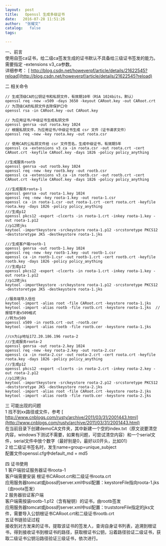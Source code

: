 ```yaml
---
layout:  post
title:   Openssl 生成多级证书
date:   2016-07-28 11:51:26
author:  "张耀文"
catalog:   false
tags:

---
```

一、前言  
使用自签ca证书，给二级ca签发生成的证书默认不具备给三级证书签发的能力。  
需要指定 -extensions v3_ca参数。  
详细参考： [ http://blog.csdn.net/howeverpf/article/details/21622545?reload](http://blog.csdn.net/howeverpf/article/details/21622545?reload)

二 相关命令

    
    
    // 生成顶级CA的公钥证书和私钥文件，有效期10年（RSA 1024bits，默认）
    openssl req -new -x509 -days 3650 -keyout CARoot.key -out CARoot.crt 
    // 为顶级CA的私钥文件去除保护口令
    openssl rsa -in CARoot.key -out CARoot.key
    
    // 为应用证书/中级证书生成私钥文件
    openssl genrsa -out roota.key 1024
    // 根据私钥文件，为应用证书/中级证书生成 csr 文件（证书请求文件）
    openssl req -new -key roota.key -out roota.csr
    
    // 使用CA的公私钥文件给 csr 文件签名，生成中级证书，有效期5年
    openssl ca -extensions v3_ca -in roota.csr -out roota.crt -cert CARoot.crt -keyfile CARoot.key -days 1826 -policy policy_anything
    
    //生成服务rootb
    openssl genrsa -out rootb.key 1024
    openssl req -new -key rootb.key -out rootb.csr
    openssl ca -extensions v3_ca -in rootb.csr -out rootb.crt -cert CARoot.crt -keyfile CARoot.key -days 1826 -policy policy_anything
    
    ///生成服务roota-1
    openssl genrsa -out roota-1.key 1024
    openssl req -new -key roota-1.key -out roota-1.csr
    openssl ca -in roota-1.csr -out roota-1.crt -cert roota.crt -keyfile roota.key -days 1826 -policy policy_anything
    ///生成p12
    openssl pkcs12 -export -clcerts -in roota-1.crt -inkey roota-1.key -out roota-1.p12 
    //p12转jks
    keytool -importkeystore -srckeystore roota-1.p12 -srcstoretype PKCS12 -deststoretype JKS -destkeystore roota-1.jks
    
    ///生成客户端rootb-1
    openssl genrsa -out rootb-1.key 1024
    openssl req -new -key rootb-1.key -out rootb-1.csr
    openssl ca -in rootb-1.csr -out rootb-1.crt -cert rootb.crt -keyfile rootb.key -days 1826 -policy policy_anything
    ///生成p12
    openssl pkcs12 -export -clcerts -in roota-1.crt -inkey roota-1.key -out roota-1.p12 
    //p12转jks
    keytool -importkeystore -srckeystore roota-1.p12 -srcstoretype PKCS12 -deststoretype JKS -destkeystore roota-1.jks
    
    //服务端导入信任
    keytool -import -alias root -file CARoot.crt -keystore roota-1.jks
    keytool -import -alias rootb -file rootb.crt -keystore roota-1.jks  //报错不是x509格式
    //转为x509
    openssl x509 -in rootb.crt -out -rootb.cer
    keytool -import -alias rootb -file rootb.cer -keystore roota-1.jks
    
    //cn为ip地址172.20.186.196 roota-2
    ///生成服务roota-2
    openssl genrsa -out roota-2.key 1024
    openssl req -new -key roota-2.key -out roota-2.csr
    openssl ca -in roota-2.csr -out roota-2.crt -cert roota.crt -keyfile roota.key -days 1826 -policy policy_anything
    ///生成p12
    openssl pkcs12 -export -clcerts -in roota-2.crt -inkey roota-2.key -out roota-2.p12 
    //p12转jks
    keytool -importkeystore -srckeystore roota-2.p12 -srcstoretype PKCS12 -deststoretype JKS -destkeystore roota-2.jks
    keytool -import -alias root -file CARoot.crt -keystore roota-2.jks
    keytool -import -alias rootb -file rootb.cer -keystore roota-2.jks
    

三 可能出现的问题  
1 找不到xx路径或文件，参考 [ http://www.cnblogs.com/rusty/archive/2011/03/31/2001443.html](http://www.cnblogs.com/rusty/archive/2011/03/31/2001443.html)  
在当前目录下创建demoCA文件夹，其中新建一个空的index.txt（原文说要清空内容，windows下测试不需要，如果有问题，可尝试清空内容）和一个serial文件，serial文件中放个数字（最好别是0，最好以0开头，比如01）  
2 给二级证书签名时，发生name=group=unique_subject  
配置文件openssl.cfg中default_md = md5

四 证书使用  
1 客户端验证服务器证书roota-1  
客户端需要安装 根证书CARoot.crt和二级证书roota.crt  
应用服务器tomcat或jboss的server.xml中ssl配置：keystoreFile指向roota-1.jks（由roota签发）  
2 服务器验证客户端  
客户端需按装rootb-1.p12（含有秘钥）的证书，由rootb签发  
应用服务器tomcat或jboss的server.xml中ssl配置：truststoreFile指定的jks文件，需要导入公钥根证书CARoot.crt和二级证书rootb.crt  
五证书链验证过程  
接收到对方发来的证书，提取该证书的签发人，查询自身证书列表，追溯到根证书，得到接收证书到根证书的路径，获取根证书公钥，沿着路径验证二级证书，获取二级证书公钥沿路径验证三级证书，依次进行。

